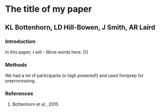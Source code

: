 # The title of my paper
## KL Bottenhorn, LD Hill-Bowen, J Smith, AR Laird

### Introduction
In this paper, I will -
More words here.
[1]

### Methods
We had a lot of participants (v high powered!) and used fmriprep for preprocessing.


### References
1. Bottenhorn et al., 2015
